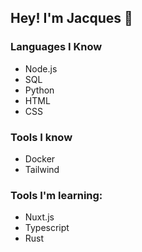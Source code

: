 ## Hey! I'm Jacques 👋
### Languages I Know
- Node.js
- SQL
- Python
- HTML
- CSS
### Tools I know
- Docker
- Tailwind
### Tools I'm learning:
- Nuxt.js
- Typescript
- Rust
